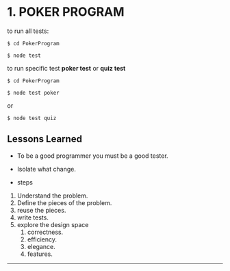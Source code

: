 
# 1. POKER PROGRAM

to run all tests:

`$ cd PokerProgram`

`$ node test`

to run specific test **poker test** or **quiz test**

`$ cd PokerProgram`

`$ node test poker`  

or  

`$ node test quiz`

## Lessons Learned

- To be a good programmer you must be a good tester.

- Isolate what change.

- steps

1. Understand the problem.
1. Define the pieces of the problem.
1. reuse the pieces.
1. write tests.
1. explore the design space
    1. correctness.
    1. efficiency.
    1. elegance.
    1. features.

---
